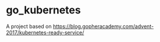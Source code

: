 # go_kubernetes

A project based on https://blog.gopheracademy.com/advent-2017/kubernetes-ready-service/
